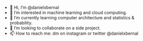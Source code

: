 - 👋 Hi, I’m @danielxbernal
- 👀 I’m interested in machine learning and cloud computing.
- 🌱 I’m currently learning computer architecture and statistics & probability.
- 💞️ I’m looking to collaborate on a side project.
- 📫 How to reach me: dm on instagram or twitter @danielxbernal

<!---
danielxbernal/danielxbernal is a ✨ special ✨ repository because its `README.md` (this file) appears on your GitHub profile.
You can click the Preview link to take a look at your changes.
--->

